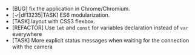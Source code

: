 * [BUG] fix the application in Chrome/Chromium.
* [✓|df13235|TASK] ES6 modularization.
* [TASK] layout with CSS3 flexbox.
* [REFACTOR] Use `let` and `const` for variables declaration instead of `var` everywhere
* [TASK] More explicit status messages when waiting for the connection with the camera

